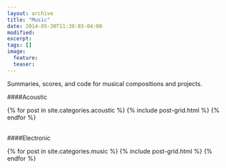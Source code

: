 ```yaml
---
layout: archive
title: "Music"
date: 2014-05-30T11:39:03-04:00
modified:
excerpt: 
tags: []
image:
  feature:
  teaser:
---
```


Summaries, scores, and code for musical compositions and projects.

####Acoustic
<div class="tiles">
{% for post in site.categories.acoustic %}
  {% include post-grid.html %}
{% endfor %}
</div><!-- /.tiles -->

<br />

####Electronic
<div class="tiles">
{% for post in site.categories.music %}
  {% include post-grid.html %}
{% endfor %}
</div><!-- /.tiles -->
